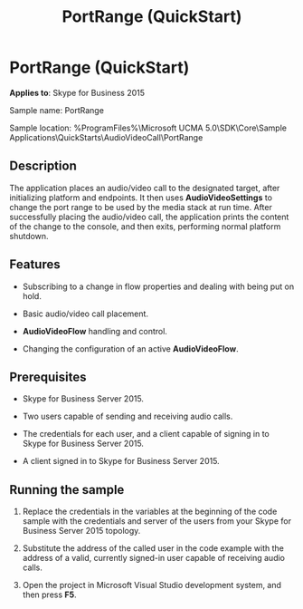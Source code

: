 ﻿---
title: PortRange (QuickStart)
TOCTitle: PortRange (QuickStart)
ms:assetid: 50620ffb-d04f-474b-bba5-68965ee89026
ms:mtpsurl: https://msdn.microsoft.com/en-us/library/Dn454815(v=office.16)
ms:contentKeyID: 65240078
ms.date: 07/27/2015
mtps_version: v=office.16
---

# PortRange (QuickStart)


**Applies to**: Skype for Business 2015

 

Sample name: PortRange

Sample location: %ProgramFiles%\\Microsoft UCMA 5.0\\SDK\\Core\\Sample Applications\\QuickStarts\\AudioVideoCall\\PortRange

## Description

The application places an audio/video call to the designated target, after initializing platform and endpoints. It then uses **AudioVideoSettings** to change the port range to be used by the media stack at run time. After successfully placing the audio/video call, the application prints the content of the change to the console, and then exits, performing normal platform shutdown.

## Features

  - Subscribing to a change in flow properties and dealing with being put on hold.

  - Basic audio/video call placement.

  - **AudioVideoFlow** handling and control.

  - Changing the configuration of an active **AudioVideoFlow**.

## Prerequisites

  - Skype for Business Server 2015.

  - Two users capable of sending and receiving audio calls.

  - The credentials for each user, and a client capable of signing in to Skype for Business Server 2015.

  - A client signed in to Skype for Business Server 2015.

## Running the sample

1.  Replace the credentials in the variables at the beginning of the code sample with the credentials and server of the users from your Skype for Business Server 2015 topology.

2.  Substitute the address of the called user in the code example with the address of a valid, currently signed-in user capable of receiving audio calls.

3.  Open the project in Microsoft Visual Studio development system, and then press **F5**.

